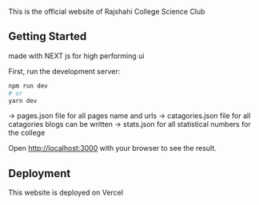 This is the official website of Rajshahi College Science Club

## Getting Started

made with NEXT js for high performing ui

First, run the development server:

```bash
npm run dev
# or
yarn dev
```
-> pages.json file for all pages name and urls
-> catagories.json file for all catagories blogs can be written
-> stats.json for all statistical numbers for the college

Open [http://localhost:3000](http://localhost:3000) with your browser to see the result.


## Deployment

This website is deployed on Vercel
